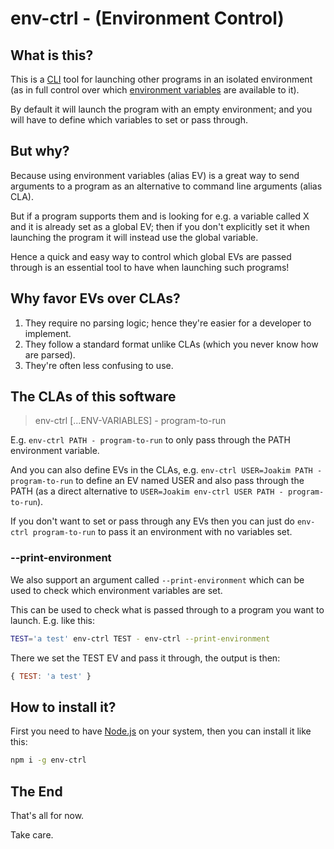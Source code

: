 
# env-ctrl - (Environment Control)

## What is this?

This is a [CLI](https://en.wikipedia.org/wiki/Command-line_interface) tool for launching other programs in an isolated environment (as in full control over which [environment variables](https://en.wikipedia.org/wiki/Environment_variable) are available to it).

By default it will launch the program with an empty environment; and you will have to define which variables to set or pass through.

## But why?

Because using environment variables (alias EV) is a great way to send arguments to a program as an alternative to command line arguments (alias CLA).

But if a program supports them and is looking for e.g. a variable called X and it is already set as a global EV; then if you don't explicitly set it when launching the program it will instead use the global variable.

Hence a quick and easy way to control which global EVs are passed through is an essential tool to have when launching such programs!

## Why favor EVs over CLAs?

1. They require no parsing logic; hence they're easier for a developer to implement.
2. They follow a standard format unlike CLAs (which you never know how are parsed).
3. They're often less confusing to use.


## The CLAs of this software

> env-ctrl [...ENV-VARIABLES] - program-to-run

E.g. `env-ctrl PATH - program-to-run` to only pass through the PATH environment variable.

And you can also define EVs in the CLAs, e.g. `env-ctrl USER=Joakim PATH - program-to-run` to define an EV named USER and also pass through the PATH (as a direct alternative to `USER=Joakim env-ctrl USER PATH - program-to-run`).

If you don't want to set or pass through any EVs then you can just do `env-ctrl program-to-run` to pass it an environment with no variables set.

### --print-environment

We also support an argument called `--print-environment` which can be used to check which environment variables are set.

This can be used to check what is passed through to a program you want to launch. E.g. like this:
```sh
TEST='a test' env-ctrl TEST - env-ctrl --print-environment
```
There we set the TEST EV and pass it through, the output is then:
```js
{ TEST: 'a test' }
```

## How to install it?

First you need to have [Node.js](https://nodejs.org) on your system, then you can install it like this:

```sh
npm i -g env-ctrl
```

## The End

That's all for now.

Take care.
